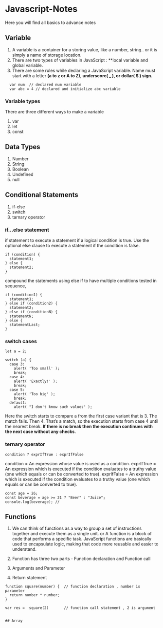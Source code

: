 # Javascript-Notes
Here you will find all basics to advance notes

## Variable
1. A variable is a container for a storing value, like a number, string.. or it is simply a name of storage location.
2. There are two types of variables in JavaScript : **local variable and global variable.
3. There are some rules while declaring a JavaScript variable. Name must start with a letter **(a to z or A to Z), underscore( _ ), or dollar( $ ) sign.**
```
  var num  // declared num variable
  var abc = 4 // declared and initialize abc variable
```
### Variable types
There are three different ways to make a variable
1. var
2. let
3. const

## Data Types
1. Number
2. String
3. Boolean
4. Undefined
5. null

## Conditional Statements
1. if-else
2. switch
3. tarnary operator

### if...else statement
if statement to execute a statement if a logical condition is true. Use the optional else clause to execute a statement if the condition is false.
```
if (condition) {
  statement1;
} else {
  statement2;
}
```
compound the statements using else if to have multiple conditions tested in sequence,
```
if (condition1) {
  statement1;
} else if (condition2) {
  statement2;
} else if (conditionN) {
  statementN;
} else {
  statementLast;
}
```
### switch cases
```
let a = 2;

switch (a) {
  case 3:
    alert( 'Too small' );
    break;
  case 4:
    alert( 'Exactly!' );
    break;
  case 5:
    alert( 'Too big' );
    break;
  default:
    alert( "I don't know such values" );

```
Here the switch starts to compare a from the first case variant that is 3. The match fails.
Then 4. That’s a match, so the execution starts from case 4 until the nearest break.
**If there is no break then the execution continues with the next case without any checks.**

### ternary operator
```
condition ? exprIfTrue : exprIfFalse
```
condition = An expression whose value is used as a condition.
exprIfTrue = An expression which is executed if the condition evaluates to a truthy value (one which equals or can be converted to true).
exprIfFalse = An expression which is executed if the condition evaluates to a truthy value (one which equals or can be converted to true).

```
const age = 26;
const beverage = age >= 21 ? "Beer" : "Juice";
console.log(beverage); // 
```

## Functions
1. We can think of functions as a way to group a set of instructions together and execute them as a single unit.
                                          or
  A function is a block of code that performs a specific task. JavaScript functions are basically used to encapsulate logic, making that   code more reusable and easier to understand.

2. Function has three two parts - Function declaration and Function call 
3. Arguments and Parameter
4. Return statement

```
function square(number) {  // function declaration , number is parameter
  return number * number;
}

var res =  square(2)       // function call statement , 2 is argument
```

```
 
## Array

